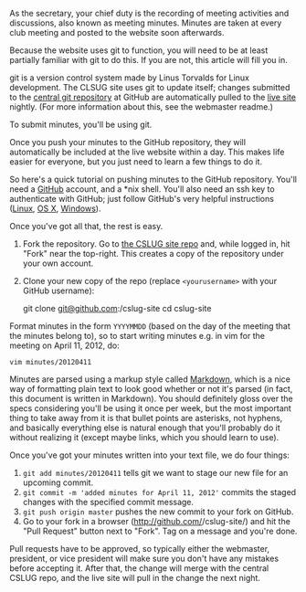 As the secretary, your chief duty is the recording of meeting activities and
discussions, also known as meeting minutes. Minutes are taken at every club
meeting and posted to the website soon afterwards.

Because the website uses git to function, you will need to be at least
partially familiar with git to do this. If you are not, this article will fill
you in.

git is a version control system made by Linus Torvalds for Linux development.
The CLSUG site uses git to update itself; changes submitted to the [central git
repository][1] at GitHub are automatically pulled to the [live site][2]
nightly. (For more information about this, see the webmaster readme.)

To submit minutes, you'll be using git.

Once you push your minutes to the GitHub repository, they will automatically be
included at the live website within a day. This makes life easier for everyone,
but you just need to learn a few things to do it.

So here's a quick tutorial on pushing minutes to the GitHub repository. You'll
need a [GitHub][3] account, and a *nix shell. You'll also need an ssh key to
authenticate with GitHub; just follow GitHub's very helpful instructions
([Linux][4], [OS X][5], [Windows][6]).

Once you've got all that, the rest is easy.

1. Fork the repository. Go to [the CSLUG site repo][1] and, while logged in,
hit "Fork" near the top-right. This creates a copy of the repository under
your own account.

2. Clone your new copy of the repo (replace `<yourusername>` with your GitHub
username):

	git clone git@github.com:<yourusername>/cslug-site
	cd cslug-site

Format minutes in the form `YYYYMMDD` (based on the day of the meeting that the
minutes belong to), so to start writing minutes e.g. in vim for the meeting on
April 11, 2012, do:

	vim minutes/20120411

Minutes are parsed using a markup style called [Markdown][7], which is a nice
way of formatting plain text to look good whether or not it's parsed (in fact,
this document is written in Markdown). You should definitely gloss over the
specs considering you'll be using it once per week, but the most important
thing to take away from it is that bullet points are asterisks, not hyphens,
and basically everything else is natural enough that you'll probably do it
without realizing it (except maybe links, which you should learn to use).

Once you've got your minutes written into your text file, we do four things:

1. `git add minutes/20120411` tells git we want to stage our new file for an
upcoming commit.
2. `git commit -m 'added minutes for April 11, 2012'` commits the staged
changes with the specified commit message.
3. `git push origin master` pushes the new commit to your fork on GitHub.
4. Go to your fork in a browser (http://github.com/<yourusername>/cslug-site/)
and hit the "Pull Request" button next to "Fork". Tag on a message and you're
done.

Pull requests have to be approved, so typically either the webmaster,
president, or vice president will make sure you don't have any mistakes before
accepting it. After that, the change will merge with the central CSLUG repo,
and the live site will pull in the change the next night.

[1]: http://github.com/cslug/cslug-site/
[2]: http://www.ecst.csuchico.edu/cslug/
[3]: http://github.com/
[4]: http://help.github.com/linux-set-up-git/
[5]: http://help.github.com/mac-set-up-git/
[6]: http://help.github.com/win-set-up-git/
[7]: http://daringfireball.net/projects/markdown/
